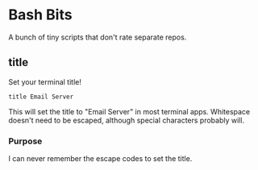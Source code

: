 Bash Bits
=========

A bunch of tiny scripts that don't rate separate repos.

title
-----

Set your terminal title!

    title Email Server

This will set the title to "Email Server" in most terminal apps.  Whitespace doesn't need to be escaped, although special characters probably will.

### Purpose

I can never remember the escape codes to set the title.

